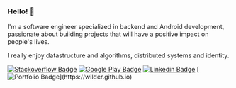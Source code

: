 ### Hello! 👋

I'm a software engineer specialized in backend and Android development, passionate about building projects that will have a positive impact on people's lives.

I really enjoy datastructure and algorithms, distributed systems and identity.

[![Stackoverflow Badge](https://img.shields.io/badge/-StackOverflow-black?logo=StackOverflow&link=https://stackoverflow.com/users/4872155/wilder-pereira)](https://stackoverflow.com/users/4872155/wilder-pereira)
[![Google Play Badge](https://img.shields.io/badge/-My%20Apps-black?logo=Android&logoColor=green&link=https://play.google.com/store/apps/developer?id=Wilder+Pereira)](https://play.google.com/store/apps/developer?id=Wilder+Pereira)
[![Linkedin Badge](https://img.shields.io/badge/-LinkedIn-black?logo=Linkedin&logoColor=blue&link=https://www.linkedin.com/in/wilderpereira)](https://www.linkedin.com/in/wilderpereira)
[![Portfolio Badge](https://img.shields.io/badge/-Portfolio-black?)](https://wilder.github.io)
